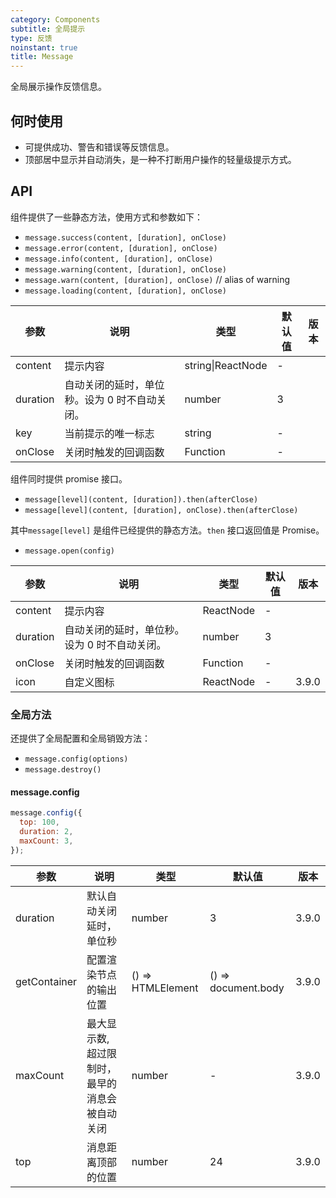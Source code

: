 ```yaml
---
category: Components
subtitle: 全局提示
type: 反馈
noinstant: true
title: Message
---
```


全局展示操作反馈信息。

## 何时使用

- 可提供成功、警告和错误等反馈信息。
- 顶部居中显示并自动消失，是一种不打断用户操作的轻量级提示方式。

## API

组件提供了一些静态方法，使用方式和参数如下：

- `message.success(content, [duration], onClose)`
- `message.error(content, [duration], onClose)`
- `message.info(content, [duration], onClose)`
- `message.warning(content, [duration], onClose)`
- `message.warn(content, [duration], onClose)` // alias of warning
- `message.loading(content, [duration], onClose)`

| 参数     | 说明                                          | 类型              | 默认值 | 版本 |
| -------- | --------------------------------------------- | ----------------- | ------ | ---- |
| content  | 提示内容                                      | string\|ReactNode | -      |      |
| duration | 自动关闭的延时，单位秒。设为 0 时不自动关闭。 | number            | 3      |      |
| key      | 当前提示的唯一标志                            | string            | -      |      |
| onClose  | 关闭时触发的回调函数                          | Function          | -      |      |

组件同时提供 promise 接口。

- `message[level](content, [duration]).then(afterClose)`
- `message[level](content, [duration], onClose).then(afterClose)`

其中`message[level]` 是组件已经提供的静态方法。`then` 接口返回值是 Promise。

- `message.open(config)`

| 参数     | 说明                                          | 类型      | 默认值 | 版本  |
| -------- | --------------------------------------------- | --------- | ------ | ----- |
| content  | 提示内容                                      | ReactNode | -      |       |
| duration | 自动关闭的延时，单位秒。设为 0 时不自动关闭。 | number    | 3      |       |
| onClose  | 关闭时触发的回调函数                          | Function  | -      |       |
| icon     | 自定义图标                                    | ReactNode | -      | 3.9.0 |

### 全局方法

还提供了全局配置和全局销毁方法：

- `message.config(options)`
- `message.destroy()`

#### message.config

```js
message.config({
  top: 100,
  duration: 2,
  maxCount: 3,
});
```

| 参数 | 说明 | 类型 | 默认值 | 版本 |
| --- | --- | --- | --- | --- |
| duration | 默认自动关闭延时，单位秒 | number | 3 | 3.9.0 |
| getContainer | 配置渲染节点的输出位置 | () => HTMLElement | () => document.body | 3.9.0 |
| maxCount | 最大显示数, 超过限制时，最早的消息会被自动关闭 | number | - | 3.9.0 |
| top | 消息距离顶部的位置 | number | 24 | 3.9.0 |
